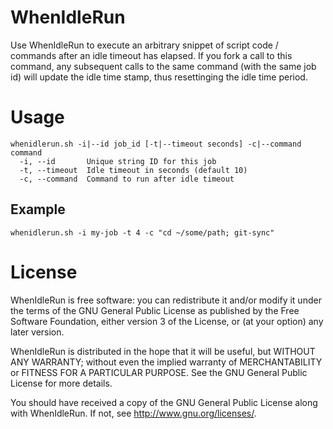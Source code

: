 # WhenIdleRun
Use WhenIdleRun to execute an arbitrary snippet of script code / commands after an idle timeout has elapsed. If you fork a call to this command, any subsequent calls to the same command (with the same job id) will update the idle time stamp, thus resettinging the idle time period.

# Usage
```
whenidlerun.sh -i|--id job_id [-t|--timeout seconds] -c|--command command
  -i, --id       Unique string ID for this job
  -t, --timeout  Idle timeout in seconds (default 10)
  -c, --command  Command to run after idle timeout
```

## Example
```
whenidlerun.sh -i my-job -t 4 -c "cd ~/some/path; git-sync"
```

# License
WhenIdleRun is free software: you can redistribute it and/or modify it under the terms of the GNU General Public License as published by the Free Software Foundation, either version 3 of the License, or (at your option) any later version.

WhenIdleRun is distributed in the hope that it will be useful, but WITHOUT ANY WARRANTY; without even the implied warranty of MERCHANTABILITY or FITNESS FOR A PARTICULAR PURPOSE.  See the GNU General Public License for more details.

You should have received a copy of the GNU General Public License along with WhenIdleRun.  If not, see <http://www.gnu.org/licenses/>.
